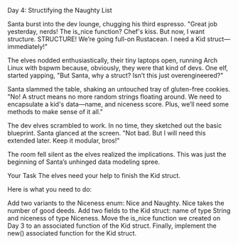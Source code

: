 Day 4: Structifying the Naughty List

Santa burst into the dev lounge, chugging his third espresso. "Great job yesterday, nerds! The is_nice function? Chef's kiss. But now, I want structure. STRUCTURE! We’re going full-on Rustacean. I need a Kid struct—immediately!"

The elves nodded enthusiastically, their tiny laptops open, running Arch Linux with bspwm because, obviously, they were that kind of devs. One elf, started yapping, "But Santa, why a struct? Isn’t this just overengineered?"

Santa slammed the table, shaking an untouched tray of gluten-free cookies. "No! A struct means no more random strings floating around. We need to encapsulate a kid's data—name, and niceness score. Plus, we’ll need some methods to make sense of it all."

The dev elves scrambled to work. In no time, they sketched out the basic blueprint. Santa glanced at the screen. "Not bad. But I will need this extended later. Keep it modular, bros!"

The room fell silent as the elves realized the implications. This was just the beginning of Santa’s unhinged data modeling spree.

Your Task
The elves need your help to finish the Kid struct.

Here is what you need to do:

Add two variants to the Niceness enum: Nice and Naughty. Nice takes the number of good deeds.
Add two fields to the Kid struct: name of type String and niceness of type Niceness.
Move the is_nice function we created on Day 3 to an associated function of the Kid struct.
Finally, implement the new() associated function for the Kid struct.
